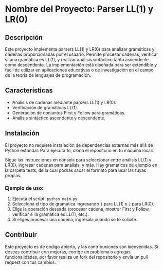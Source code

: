 # Nombre del Proyecto: Parser LL(1) y LR(0)

## Descripción
Este proyecto implementa parsers LL(1) y LR(0) para analizar gramáticas y cadenas proporcionadas por el usuario. Permite procesar cadenas, verificar si una gramática es LL(1), y realizar análisis sintáctico tanto ascendente como descendente. La implementación está diseñada para ser extendible y fácil de utilizar en aplicaciones educativas o de investigación en el campo de la teoría de lenguajes de programación.

## Características
- Análisis de cadenas mediante parsers LL(1) y LR(0).
- Verificación de gramáticas LL(1).
- Generación de conjuntos First y Follow para gramáticas.
- Análisis sintáctico ascendente y descendente.

## Instalación
El proyecto no requiere instalación de dependencias externas más allá de Python estándar. Para ejecutarlo, clona el repositorio en tu máquina local:

Sigue las instrucciones en consola para seleccionar entre análisis LL(1) y LR(0), ingresar cadenas para análisis, y más. Hay gramaticas de ejemplo en la carpeta tests, de la cual podras sacar el formato para usar las tuyas propias. 

### Ejemplo de uso:
1. Ejecuta el script: `python main.py`
2. Selecciona el tipo de gramática ingresando `1` para LL(1) o `2` para LR(0).
3. Elige la operación deseada (procesar cadena, mostrar First y Follow, verificar si la gramática es LL(1), etc.).
4. Si eliges procesar una cadena, ingrésala cuando se te solicite.

## Contribuir
Este proyecto es de código abierto, y las contribuciones son bienvenidas. Si deseas contribuir con mejoras, corrige un problema o agregas funcionalidades, por favor realiza un fork del repositorio y envía un pull request con tus cambios.
